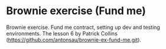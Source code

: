 # Brownie exercise (Fund me)
Brownie exercise. Fund me contract, setting up dev and testing environments. The lesson 6 by Patrick Collins (https://github.com/antonsau/brownie-ex-fund-me.git).
